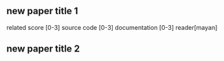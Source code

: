 ## new paper title 1
related score [0-3]
source code [0-3]
documentation [0-3]
reader[mayan]

## new paper title 2

